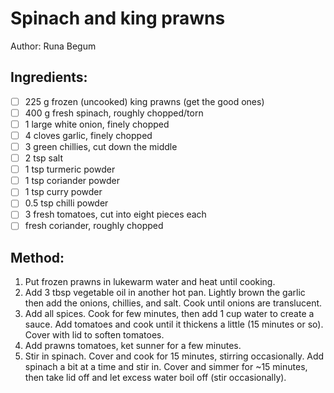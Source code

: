 # Spinach and king prawns
Author: Runa Begum


## Ingredients:
- [ ] 225 g frozen (uncooked) king prawns (get the good ones)
- [ ] 400 g fresh spinach, roughly chopped/torn
- [ ] 1 large white onion, finely chopped
- [ ] 4 cloves garlic, finely chopped
- [ ] 3 green chillies, cut down the middle
- [ ] 2 tsp salt
- [ ] 1 tsp turmeric powder
- [ ] 1 tsp coriander powder
- [ ] 1 tsp curry powder
- [ ] 0.5 tsp chilli powder
- [ ] 3 fresh tomatoes, cut into eight pieces each
- [ ] fresh coriander, roughly chopped

## Method:
1. Put frozen prawns in lukewarm water and heat until cooking.
2. Add 3 tbsp vegetable oil in another hot pan. Lightly brown the garlic then add the onions, chillies, and salt. Cook until onions are translucent.
3. Add all spices. Cook for few minutes, then add 1 cup water to create a sauce. Add tomatoes and cook until it thickens a little (15 minutes or so). Cover with lid to soften tomatoes.
4. Add prawns tomatoes, ket sunner for a few minutes.
5. Stir in spinach. Cover and cook for 15 minutes, stirring occasionally. Add spinach a bit at a time and stir in. Cover and simmer for ~15 minutes, then take lid off and let excess water boil off (stir occasionally).
